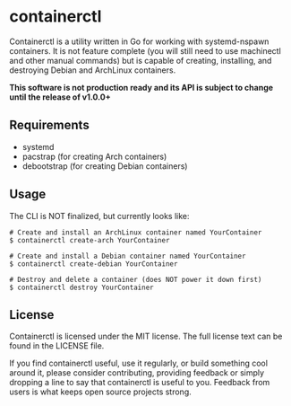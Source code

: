 containerctl
============

Containerctl is a utility written in Go for working with systemd-nspawn containers. It is not feature complete (you will still need to use machinectl and other manual commands) but is capable of creating, installing, and destroying Debian and ArchLinux containers.

**This software is not production ready and its API is subject to change until
the release of v1.0.0+**

Requirements
------------
* systemd
* pacstrap (for creating Arch containers)
* debootstrap (for creating Debian containers)

Usage
------------

The CLI is NOT finalized, but currently looks like:

```
# Create and install an ArchLinux container named YourContainer
$ containerctl create-arch YourContainer

# Create and install a Debian container named YourContainer
$ containerctl create-debian YourContainer

# Destroy and delete a container (does NOT power it down first)
$ containerctl destroy YourContainer
```

License
-----------
Containerctl is licensed under the MIT license. The full license text can be found in the LICENSE file.

If you find containerctl useful, use it regularly, or build something cool around it, please consider contributing, providing feedback or simply dropping a line to say that containerctl is useful to you. Feedback from users is what keeps open source projects strong.
